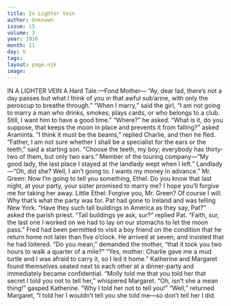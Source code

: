```yaml
---
title: In Lighter Vein
author: Unknown
issue: 15
volume: 3
year: 1916
month: 11
day: V
tags:
layout: page.njk
image:
---
```

IN A LIGHTER VEIN      A Hard Tale.—Fond Mother— “Ay, dear lad, there’s not a day passes but what I think of you in that awful sub’arine, with only the peroscup to breathe through.”      “When I marry,” said the girl, “I am not going to marry a man who drinks, smokes, plays cards, or who belongs to a club. Still, I want him to have a good time.”   “Where?” he asked.       “What is it, do you suppose, that keeps the moon in place and prevents it from falling?” asked Araminta.   “I think it must be the beams,” replied Charlie, and then he fled.      “Father, I am not sure whether I shall be a specialist for the ears or the teeth,” said a starting son.    “Choose the teeth, my boy; everybody has thirty-two of them, but only two ears.”      Member of the touring company—“My good lady, the last place I stayed at the landlady wept when I left.”   Landlady—“Oh, did she? Well, I ain’t going to. I wants my money in advance.”      Mr. Green: Now I’m going to tell you something, Ethel. Do you know that last night, at your party, your sister promised to marry me? I hope you’ll forgive me for taking her away.   Little Ethel: Forgive you, Mr. Green? Of course I will. Why that’s what the party was for.       Pat had gone to Ireland and was telling New York.   “Have they such tall buildings in America as they say, Pat?” asked the parish priest.    “Tall buildings ye ask, sur?” replied Pat.   “Faith, sur, the last one I worked on we had to lay on our stomachs to let the moon pass.”      Fred had been permitted to visit a boy friend on the condition that he return home not later than five o’clock. He arrived at seven, and insisted that he had loitered.    “Do you mean,” demanded the mother, “that it took you two hours to walk a quarter of a mile?”    “Yes, mother: Charlie gave me a mud turtle and I was afraid to carry it, so I led it home.”      Katherine and Margaret found themselves seated next to each other at a dinner-party and immediately became confidential.    “Molly told me that you told her that secret I told you not to tell her,” whispered Margaret.   “Oh, isn’t she a mean thing!” gasped Katherine. “Why I told her not to tell you!”   “Well,” returned Margaret, “I told her I wouldn’t tell you she told me—so don’t tell her I did.
